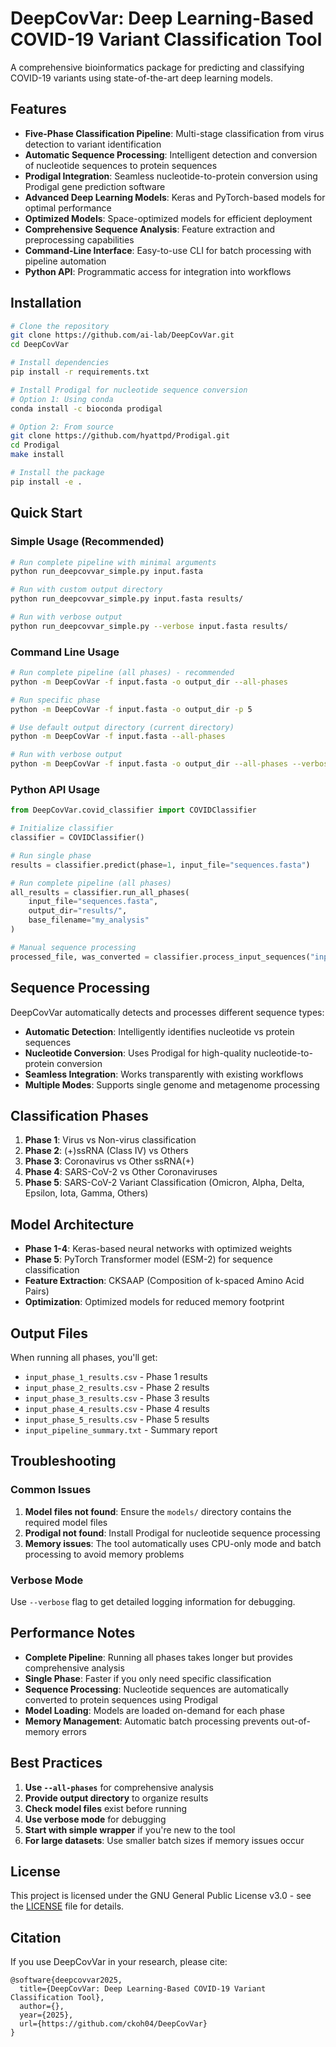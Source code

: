 # DeepCovVar: Deep Learning-Based COVID-19 Variant Classification Tool

A comprehensive bioinformatics package for predicting and classifying COVID-19 variants using state-of-the-art deep learning models.

## Features

- **Five-Phase Classification Pipeline**: Multi-stage classification from virus detection to variant identification
- **Automatic Sequence Processing**: Intelligent detection and conversion of nucleotide sequences to protein sequences
- **Prodigal Integration**: Seamless nucleotide-to-protein conversion using Prodigal gene prediction software
- **Advanced Deep Learning Models**: Keras and PyTorch-based models for optimal performance
- **Optimized Models**: Space-optimized models for efficient deployment
- **Comprehensive Sequence Analysis**: Feature extraction and preprocessing capabilities
- **Command-Line Interface**: Easy-to-use CLI for batch processing with pipeline automation
- **Python API**: Programmatic access for integration into workflows

## Installation

```bash
# Clone the repository
git clone https://github.com/ai-lab/DeepCovVar.git
cd DeepCovVar

# Install dependencies
pip install -r requirements.txt

# Install Prodigal for nucleotide sequence conversion
# Option 1: Using conda
conda install -c bioconda prodigal

# Option 2: From source
git clone https://github.com/hyattpd/Prodigal.git
cd Prodigal
make install

# Install the package
pip install -e .
```

## Quick Start

### Simple Usage (Recommended)

```bash
# Run complete pipeline with minimal arguments
python run_deepcovvar_simple.py input.fasta

# Run with custom output directory
python run_deepcovvar_simple.py input.fasta results/

# Run with verbose output
python run_deepcovvar_simple.py --verbose input.fasta results/
```

### Command Line Usage

```bash
# Run complete pipeline (all phases) - recommended
python -m DeepCovVar -f input.fasta -o output_dir --all-phases

# Run specific phase
python -m DeepCovVar -f input.fasta -o output_dir -p 5

# Use default output directory (current directory)
python -m DeepCovVar -f input.fasta --all-phases

# Run with verbose output
python -m DeepCovVar -f input.fasta -o output_dir --all-phases --verbose
```

### Python API Usage

```python
from DeepCovVar.covid_classifier import COVIDClassifier

# Initialize classifier
classifier = COVIDClassifier()

# Run single phase
results = classifier.predict(phase=1, input_file="sequences.fasta")

# Run complete pipeline (all phases)
all_results = classifier.run_all_phases(
    input_file="sequences.fasta",
    output_dir="results/",
    base_filename="my_analysis"
)

# Manual sequence processing
processed_file, was_converted = classifier.process_input_sequences("input.fasta")
```

## Sequence Processing

DeepCovVar automatically detects and processes different sequence types:

- **Automatic Detection**: Intelligently identifies nucleotide vs protein sequences
- **Nucleotide Conversion**: Uses Prodigal for high-quality nucleotide-to-protein conversion
- **Seamless Integration**: Works transparently with existing workflows
- **Multiple Modes**: Supports single genome and metagenome processing

## Classification Phases

1. **Phase 1**: Virus vs Non-virus classification
2. **Phase 2**: (+)ssRNA (Class IV) vs Others
3. **Phase 3**: Coronavirus vs Other ssRNA(+)
4. **Phase 4**: SARS-CoV-2 vs Other Coronaviruses
5. **Phase 5**: SARS-CoV-2 Variant Classification (Omicron, Alpha, Delta, Epsilon, Iota, Gamma, Others)

## Model Architecture

- **Phase 1-4**: Keras-based neural networks with optimized weights
- **Phase 5**: PyTorch Transformer model (ESM-2) for sequence classification
- **Feature Extraction**: CKSAAP (Composition of k-spaced Amino Acid Pairs)
- **Optimization**: Optimized models for reduced memory footprint

## Output Files

When running all phases, you'll get:
- `input_phase_1_results.csv` - Phase 1 results
- `input_phase_2_results.csv` - Phase 2 results  
- `input_phase_3_results.csv` - Phase 3 results
- `input_phase_4_results.csv` - Phase 4 results
- `input_phase_5_results.csv` - Phase 5 results
- `input_pipeline_summary.txt` - Summary report

## Troubleshooting

### Common Issues
1. **Model files not found**: Ensure the `models/` directory contains the required model files
2. **Prodigal not found**: Install Prodigal for nucleotide sequence processing
3. **Memory issues**: The tool automatically uses CPU-only mode and batch processing to avoid memory problems

### Verbose Mode
Use `--verbose` flag to get detailed logging information for debugging.

## Performance Notes

- **Complete Pipeline**: Running all phases takes longer but provides comprehensive analysis
- **Single Phase**: Faster if you only need specific classification
- **Sequence Processing**: Nucleotide sequences are automatically converted to protein sequences using Prodigal
- **Model Loading**: Models are loaded on-demand for each phase
- **Memory Management**: Automatic batch processing prevents out-of-memory errors

## Best Practices

1. **Use `--all-phases`** for comprehensive analysis
2. **Provide output directory** to organize results
3. **Check model files** exist before running
4. **Use verbose mode** for debugging
5. **Start with simple wrapper** if you're new to the tool
6. **For large datasets**: Use smaller batch sizes if memory issues occur

## License

This project is licensed under the GNU General Public License v3.0 - see the [LICENSE](LICENSE) file for details.

## Citation

If you use DeepCovVar in your research, please cite:

```
@software{deepcovvar2025,
  title={DeepCovVar: Deep Learning-Based COVID-19 Variant Classification Tool},
  author={},
  year={2025},
  url={https://github.com/ckoh04/DeepCovVar}
}
```
